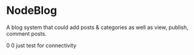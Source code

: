 # NodeBlog
A blog system that could add posts &amp; categories as well as view, publish, comment posts.

0 0 just test for connectivity
